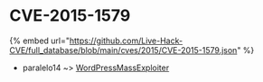 # CVE-2015-1579
{% embed url="https://github.com/Live-Hack-CVE/full_database/blob/main/cves/2015/CVE-2015-1579.json" %}

* paralelo14 ~> [WordPressMassExploiter](https://www.alice-snow.ru/2015/database/cve-2015-1579/wordpressmassexploiter-paralelo14)